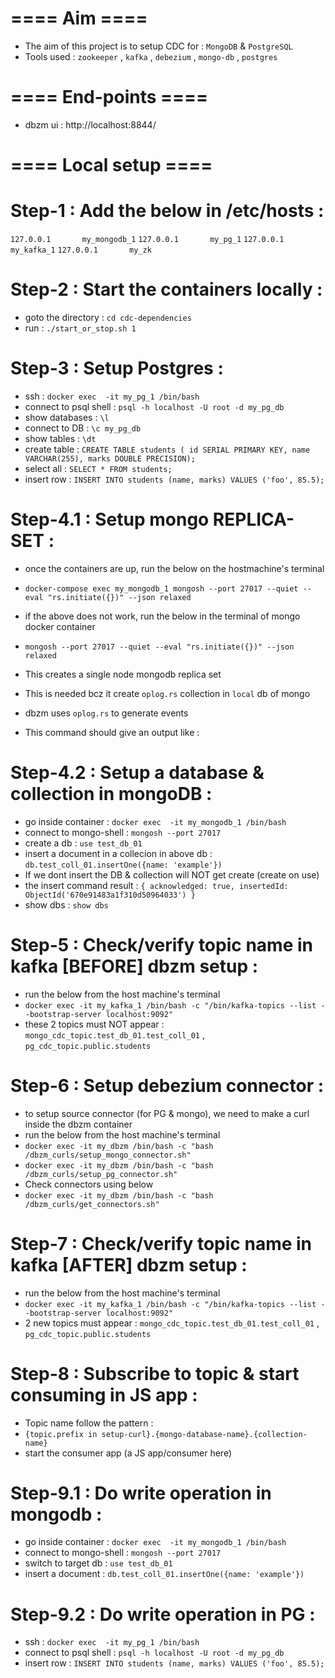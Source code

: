 
# ==== Aim ====
- The aim of this project is to setup CDC for : `MongoDB` & `PostgreSQL`
- Tools used : `zookeeper` , `kafka` , `debezium` , `mongo-db` , `postgres`

# ==== End-points ====
- dbzm ui : http://localhost:8844/

# ==== Local setup ====

# Step-1 : Add the below in /etc/hosts :

`127.0.0.1       my_mongodb_1`
`127.0.0.1       my_pg_1` 
`127.0.0.1       my_kafka_1`
`127.0.0.1       my_zk`


# Step-2 : Start the containers locally :
  - goto the directory : `cd cdc-dependencies`
  - run : `./start_or_stop.sh 1`


# Step-3 : Setup Postgres :
  - ssh : `docker exec  -it my_pg_1 /bin/bash`
  - connect to psql shell : `psql -h localhost -U root -d my_pg_db`
  - show databases : `\l`
  - connect to DB  : `\c my_pg_db`
  - show tables : `\dt`
  - create table : `CREATE TABLE students ( id SERIAL PRIMARY KEY, name VARCHAR(255), marks DOUBLE PRECISION);`
  - select all : `SELECT * FROM students;`
  - insert row : `INSERT INTO students (name, marks) VALUES ('foo', 85.5);`


# Step-4.1 : Setup mongo REPLICA-SET :
  - once the containers are up, run the below on the hostmachine's terminal
  - `docker-compose exec my_mongodb_1 mongosh --port 27017 --quiet --eval "rs.initiate({})" --json relaxed`
  - if the above does not work, run the below in the terminal of mongo docker container
  - `mongosh --port 27017 --quiet --eval "rs.initiate({})" --json relaxed`

  - This creates a single node mongodb replica set
  - This is needed bcz it create `oplog.rs` collection in `local` db of mongo
  - dbzm uses `oplog.rs` to generate events
  - This command should give an output like :

<!-- {
  "info2": "no configuration specified. Using a default configuration for the set",
  "me": "my_mongodb_1:27017",
  "ok": 1,
  "$clusterTime": {
    "clusterTime": {
      "$timestamp": {
        "t": 1729006136,
        "i": 1
      }
    },
    "signature": {
      "hash": {
        "$binary": {
          "base64": "AAAAAAAAAAAAAAAAAAAAAAAAAAA=",
          "subType": "00"
        }
      },
      "keyId": 0
    }
  },
  "operationTime": {
    "$timestamp": {
      "t": 1729006136,
      "i": 1
    }
  }
} -->

# Step-4.2 : Setup a database & collection in mongoDB :
  - go inside container : `docker exec  -it my_mongodb_1 /bin/bash`
  - connect to mongo-shell : `mongosh --port 27017`
  - create a db : `use test_db_01`
  - insert a document in a collecion in above db : `db.test_coll_01.insertOne({name: 'example'})`
  - If we dont insert the DB & collection will NOT get create (create on use)
  - the insert command result : `{ acknowledged: true, insertedId: ObjectId('670e91483a1f310d50964033') }`
  - show dbs : `show dbs`



# Step-5 : Check/verify topic name in kafka [BEFORE] dbzm setup :
  - run the below from the host machine's terminal
  - `docker exec -it my_kafka_1 /bin/bash -c "/bin/kafka-topics --list --bootstrap-server localhost:9092"`
  - these 2 topics must NOT appear : `mongo_cdc_topic.test_db_01.test_coll_01` , `pg_cdc_topic.public.students`


# Step-6 : Setup debezium connector :
  - to setup source connector (for PG & mongo), we need to make a curl inside the dbzm container
  - run the below from the host machine's terminal
  - `docker exec -it my_dbzm /bin/bash -c "bash /dbzm_curls/setup_mongo_connector.sh"`
  - `docker exec -it my_dbzm /bin/bash -c "bash /dbzm_curls/setup_pg_connector.sh"`
  - Check connectors using below
  - `docker exec -it my_dbzm /bin/bash -c "bash /dbzm_curls/get_connectors.sh"`


# Step-7 : Check/verify topic name in kafka [AFTER] dbzm setup :
  - run the below from the host machine's terminal
  - `docker exec -it my_kafka_1 /bin/bash -c "/bin/kafka-topics --list --bootstrap-server localhost:9092"`
  - 2 new topics must appear : `mongo_cdc_topic.test_db_01.test_coll_01` , `pg_cdc_topic.public.students`


# Step-8 : Subscribe to topic & start consuming in JS app :
  - Topic name follow the pattern :
  - `{topic.prefix in setup-curl}.{mongo-database-name}.{collection-name}`
  - start the consumer app (a JS app/consumer here)


# Step-9.1 : Do write operation in mongodb :
  - go inside container : `docker exec  -it my_mongodb_1 /bin/bash`
  - connect to mongo-shell : `mongosh --port 27017`
  - switch to target db : `use test_db_01`
  - insert a document : `db.test_coll_01.insertOne({name: 'example'})`



# Step-9.2 : Do write operation in PG :
  - ssh : `docker exec  -it my_pg_1 /bin/bash`
  - connect to psql shell : `psql -h localhost -U root -d my_pg_db`
  - insert row : `INSERT INTO students (name, marks) VALUES ('foo', 85.5);`